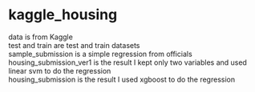 # kaggle_housing
data is from Kaggle  
test and train are test and train datasets  
sample_submission is a simple regression from officials  
housing_submission_ver1 is the result I kept only two variables and used linear svm to do the regression  
housing_submission is the result I used xgboost to do the regression  
